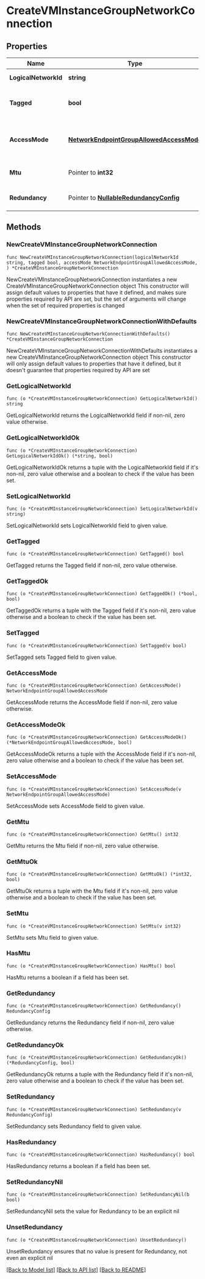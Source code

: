 # CreateVMInstanceGroupNetworkConnection

## Properties

Name | Type | Description | Notes
------------ | ------------- | ------------- | -------------
**LogicalNetworkId** | **string** | The logical network ID. | 
**Tagged** | **bool** | Whether the logical network is tagged. | 
**AccessMode** | [**NetworkEndpointGroupAllowedAccessMode**](NetworkEndpointGroupAllowedAccessMode.md) | The access mode of the network endpoint group | 
**Mtu** | Pointer to **int32** | The MTU of the logical network | [optional] 
**Redundancy** | Pointer to [**NullableRedundancyConfig**](RedundancyConfig.md) | The redundancy configuration | [optional] 

## Methods

### NewCreateVMInstanceGroupNetworkConnection

`func NewCreateVMInstanceGroupNetworkConnection(logicalNetworkId string, tagged bool, accessMode NetworkEndpointGroupAllowedAccessMode, ) *CreateVMInstanceGroupNetworkConnection`

NewCreateVMInstanceGroupNetworkConnection instantiates a new CreateVMInstanceGroupNetworkConnection object
This constructor will assign default values to properties that have it defined,
and makes sure properties required by API are set, but the set of arguments
will change when the set of required properties is changed

### NewCreateVMInstanceGroupNetworkConnectionWithDefaults

`func NewCreateVMInstanceGroupNetworkConnectionWithDefaults() *CreateVMInstanceGroupNetworkConnection`

NewCreateVMInstanceGroupNetworkConnectionWithDefaults instantiates a new CreateVMInstanceGroupNetworkConnection object
This constructor will only assign default values to properties that have it defined,
but it doesn't guarantee that properties required by API are set

### GetLogicalNetworkId

`func (o *CreateVMInstanceGroupNetworkConnection) GetLogicalNetworkId() string`

GetLogicalNetworkId returns the LogicalNetworkId field if non-nil, zero value otherwise.

### GetLogicalNetworkIdOk

`func (o *CreateVMInstanceGroupNetworkConnection) GetLogicalNetworkIdOk() (*string, bool)`

GetLogicalNetworkIdOk returns a tuple with the LogicalNetworkId field if it's non-nil, zero value otherwise
and a boolean to check if the value has been set.

### SetLogicalNetworkId

`func (o *CreateVMInstanceGroupNetworkConnection) SetLogicalNetworkId(v string)`

SetLogicalNetworkId sets LogicalNetworkId field to given value.


### GetTagged

`func (o *CreateVMInstanceGroupNetworkConnection) GetTagged() bool`

GetTagged returns the Tagged field if non-nil, zero value otherwise.

### GetTaggedOk

`func (o *CreateVMInstanceGroupNetworkConnection) GetTaggedOk() (*bool, bool)`

GetTaggedOk returns a tuple with the Tagged field if it's non-nil, zero value otherwise
and a boolean to check if the value has been set.

### SetTagged

`func (o *CreateVMInstanceGroupNetworkConnection) SetTagged(v bool)`

SetTagged sets Tagged field to given value.


### GetAccessMode

`func (o *CreateVMInstanceGroupNetworkConnection) GetAccessMode() NetworkEndpointGroupAllowedAccessMode`

GetAccessMode returns the AccessMode field if non-nil, zero value otherwise.

### GetAccessModeOk

`func (o *CreateVMInstanceGroupNetworkConnection) GetAccessModeOk() (*NetworkEndpointGroupAllowedAccessMode, bool)`

GetAccessModeOk returns a tuple with the AccessMode field if it's non-nil, zero value otherwise
and a boolean to check if the value has been set.

### SetAccessMode

`func (o *CreateVMInstanceGroupNetworkConnection) SetAccessMode(v NetworkEndpointGroupAllowedAccessMode)`

SetAccessMode sets AccessMode field to given value.


### GetMtu

`func (o *CreateVMInstanceGroupNetworkConnection) GetMtu() int32`

GetMtu returns the Mtu field if non-nil, zero value otherwise.

### GetMtuOk

`func (o *CreateVMInstanceGroupNetworkConnection) GetMtuOk() (*int32, bool)`

GetMtuOk returns a tuple with the Mtu field if it's non-nil, zero value otherwise
and a boolean to check if the value has been set.

### SetMtu

`func (o *CreateVMInstanceGroupNetworkConnection) SetMtu(v int32)`

SetMtu sets Mtu field to given value.

### HasMtu

`func (o *CreateVMInstanceGroupNetworkConnection) HasMtu() bool`

HasMtu returns a boolean if a field has been set.

### GetRedundancy

`func (o *CreateVMInstanceGroupNetworkConnection) GetRedundancy() RedundancyConfig`

GetRedundancy returns the Redundancy field if non-nil, zero value otherwise.

### GetRedundancyOk

`func (o *CreateVMInstanceGroupNetworkConnection) GetRedundancyOk() (*RedundancyConfig, bool)`

GetRedundancyOk returns a tuple with the Redundancy field if it's non-nil, zero value otherwise
and a boolean to check if the value has been set.

### SetRedundancy

`func (o *CreateVMInstanceGroupNetworkConnection) SetRedundancy(v RedundancyConfig)`

SetRedundancy sets Redundancy field to given value.

### HasRedundancy

`func (o *CreateVMInstanceGroupNetworkConnection) HasRedundancy() bool`

HasRedundancy returns a boolean if a field has been set.

### SetRedundancyNil

`func (o *CreateVMInstanceGroupNetworkConnection) SetRedundancyNil(b bool)`

 SetRedundancyNil sets the value for Redundancy to be an explicit nil

### UnsetRedundancy
`func (o *CreateVMInstanceGroupNetworkConnection) UnsetRedundancy()`

UnsetRedundancy ensures that no value is present for Redundancy, not even an explicit nil

[[Back to Model list]](../README.md#documentation-for-models) [[Back to API list]](../README.md#documentation-for-api-endpoints) [[Back to README]](../README.md)



